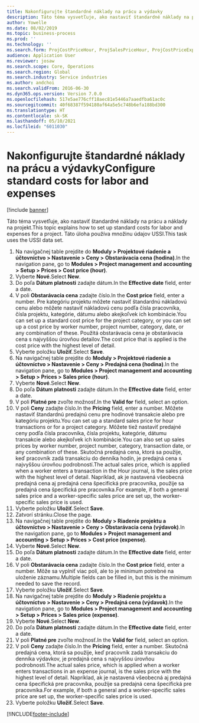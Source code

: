 ```yaml
---
title: Nakonfigurujte štandardné náklady na prácu a výdavky
description: Táto téma vysvetľuje, ako nastaviť štandardné náklady na prácu a náklady na projekt.
author: Yowelle
ms.date: 08/02/2019
ms.topic: business-process
ms.prod: ''
ms.technology: ''
ms.search.form: ProjCostPriceHour, ProjSalesPriceHour, ProjCostPriceExpense, ProjSalesPriceCost
audience: Application User
ms.reviewer: josaw
ms.search.scope: Core, Operations
ms.search.region: Global
ms.search.industry: Service industries
ms.author: andchoi
ms.search.validFrom: 2016-06-30
ms.dyn365.ops.version: Version 7.0.0
ms.openlocfilehash: 517e5ae776cff18aec81e5446a7aaedfba61ac0c
ms.sourcegitcommit: 40f68387f594180af64a5e5c748b6efa188bd300
ms.translationtype: HT
ms.contentlocale: sk-SK
ms.lasthandoff: 05/10/2021
ms.locfileid: "6011030"
---
```

# <a name="configure-standard-costs-for-labor-and-expenses"></a><span data-ttu-id="88f45-103">Nakonfigurujte štandardné náklady na prácu a výdavky</span><span class="sxs-lookup"><span data-stu-id="88f45-103">Configure standard costs for labor and expenses</span></span>

[!include [banner](../../includes/banner.md)]

<span data-ttu-id="88f45-104">Táto téma vysvetľuje, ako nastaviť štandardné náklady na prácu a náklady na projekt.</span><span class="sxs-lookup"><span data-stu-id="88f45-104">This topic explains how to set up standard costs for labor and expenses for a project.</span></span> <span data-ttu-id="88f45-105">Táto úloha používa množinu údajov USSI.</span><span class="sxs-lookup"><span data-stu-id="88f45-105">This task uses the USSI data set.</span></span>

1. <span data-ttu-id="88f45-106">Na navigačnej table prejdite do **Moduly > Projektové riadenie a účtovníctvo > Nastavenie > Ceny > Obstarávacia cena (hodina)**.</span><span class="sxs-lookup"><span data-stu-id="88f45-106">In the navigation pane, go to **Modules > Project management and accounting > Setup > Prices > Cost price (hour)**.</span></span>
2. <span data-ttu-id="88f45-107">Vyberte **Nové**.</span><span class="sxs-lookup"><span data-stu-id="88f45-107">Select **New**.</span></span>
3. <span data-ttu-id="88f45-108">Do poľa **Dátum platnosti** zadajte dátum.</span><span class="sxs-lookup"><span data-stu-id="88f45-108">In the **Effective date** field, enter a date.</span></span>
4. <span data-ttu-id="88f45-109">V poli **Obstarávacia cena** zadajte číslo.</span><span class="sxs-lookup"><span data-stu-id="88f45-109">In the **Cost price** field, enter a number.</span></span> <span data-ttu-id="88f45-110">Pre kategóriu projektu môžete nastaviť štandardnú nákladovú cenu alebo môžete nastaviť nákladovú cenu podľa čísla pracovníka, čísla projektu, kategórie, dátumu alebo akejkoľvek ich kombinácie.</span><span class="sxs-lookup"><span data-stu-id="88f45-110">You can set up a standard cost price for the project category, or you can set up a cost price by worker number, project number, category, date, or any combination of these.</span></span> <span data-ttu-id="88f45-111">Použitá obstarávacia cena je obstarávacia cena s najvyššou úrovňou detailov.</span><span class="sxs-lookup"><span data-stu-id="88f45-111">The cost price that is applied is the cost price with the highest level of detail.</span></span>  
5. <span data-ttu-id="88f45-112">Vyberte položku **Uložiť**.</span><span class="sxs-lookup"><span data-stu-id="88f45-112">Select **Save**.</span></span>
6. <span data-ttu-id="88f45-113">Na navigačnej table prejdite do **Moduly > Projektové riadenie a účtovníctvo > Nastavenie > Ceny > Predajná cena (hodina)**.</span><span class="sxs-lookup"><span data-stu-id="88f45-113">In the navigation pane, go to **Modules > Project management and accounting > Setup > Prices > Sales price (hour)**.</span></span>
7. <span data-ttu-id="88f45-114">Vyberte **Nové**.</span><span class="sxs-lookup"><span data-stu-id="88f45-114">Select **New**.</span></span>
8. <span data-ttu-id="88f45-115">Do poľa **Dátum platnosti** zadajte dátum.</span><span class="sxs-lookup"><span data-stu-id="88f45-115">In the **Effective date** field, enter a date.</span></span>
9. <span data-ttu-id="88f45-116">V poli **Platné pre** zvoľte možnosť.</span><span class="sxs-lookup"><span data-stu-id="88f45-116">In the **Valid for** field, select an option.</span></span>
10. <span data-ttu-id="88f45-117">V poli **Ceny** zadajte číslo.</span><span class="sxs-lookup"><span data-stu-id="88f45-117">In the **Pricing** field, enter a number.</span></span> <span data-ttu-id="88f45-118">Môžete nastaviť štandardnú predajnú cenu pre hodinové transakcie alebo pre kategóriu projektu.</span><span class="sxs-lookup"><span data-stu-id="88f45-118">You can set up a standard sales price for hour transactions or for a project category.</span></span> <span data-ttu-id="88f45-119">Môžete tiež nastaviť predajné ceny podľa čísla pracovníka, čísla projektu, kategórie, dátumu transakcie alebo akejkoľvek ich kombinácie.</span><span class="sxs-lookup"><span data-stu-id="88f45-119">You can also set up sales prices by worker number, project number, category, transaction date, or any combination of these.</span></span> <span data-ttu-id="88f45-120">Skutočná predajná cena, ktorá sa použije, keď pracovník zadá transakciu do denníka hodín, je predajná cena s najvyššou úrovňou podrobností.</span><span class="sxs-lookup"><span data-stu-id="88f45-120">The actual sales price, which is applied when a worker enters a transaction in the Hour journal, is the sales price with the highest level of detail.</span></span> <span data-ttu-id="88f45-121">Napríklad, ak je nastavená všeobecná predajná cena aj predajná cena špecifická pre pracovníka, použije sa predajná cena špecifická pre pracovníka.</span><span class="sxs-lookup"><span data-stu-id="88f45-121">For example, if both a general sales price and a worker-specific sales price are set up, the worker-specific sales price is used.</span></span>  
11. <span data-ttu-id="88f45-122">Vyberte položku **Uložiť**.</span><span class="sxs-lookup"><span data-stu-id="88f45-122">Select **Save**.</span></span>
12. <span data-ttu-id="88f45-123">Zatvorí stránku.</span><span class="sxs-lookup"><span data-stu-id="88f45-123">Close the page.</span></span>
13. <span data-ttu-id="88f45-124">Na navigačnej table prejdite do **Moduly > Riadenie projektu a účtovníctvo > Nastavenie > Ceny > Obstarávacia cena (výdavok)**.</span><span class="sxs-lookup"><span data-stu-id="88f45-124">In the navigation pane, go to **Modules > Project management and accounting > Setup > Prices > Cost price (expense)**.</span></span>
14. <span data-ttu-id="88f45-125">Vyberte **Nové**.</span><span class="sxs-lookup"><span data-stu-id="88f45-125">Select **New**.</span></span>
15. <span data-ttu-id="88f45-126">Do poľa **Dátum platnosti** zadajte dátum.</span><span class="sxs-lookup"><span data-stu-id="88f45-126">In the **Effective date** field, enter a date.</span></span>
16. <span data-ttu-id="88f45-127">V poli **Obstarávacia cena** zadajte číslo.</span><span class="sxs-lookup"><span data-stu-id="88f45-127">In the **Cost price** field, enter a number.</span></span> <span data-ttu-id="88f45-128">Môže sa vyplniť viac polí, ale to je minimum potrebné na uloženie záznamu.</span><span class="sxs-lookup"><span data-stu-id="88f45-128">Multiple fields can be filled in, but this is the minimum needed to save the record.</span></span>  
17. <span data-ttu-id="88f45-129">Vyberte položku **Uložiť**.</span><span class="sxs-lookup"><span data-stu-id="88f45-129">Select **Save**.</span></span>
18. <span data-ttu-id="88f45-130">Na navigačnej table prejdite do **Moduly > Riadenie projektu a účtovníctvo > Nastavenie > Ceny > Predajná cena (výdavok)**.</span><span class="sxs-lookup"><span data-stu-id="88f45-130">In the navigation pane, go to **Modules > Project management and accounting > Setup > Prices > Sales price (expense)**.</span></span>
19. <span data-ttu-id="88f45-131">Vyberte **Nové**.</span><span class="sxs-lookup"><span data-stu-id="88f45-131">Select **New**.</span></span>
20. <span data-ttu-id="88f45-132">Do poľa **Dátum platnosti** zadajte dátum.</span><span class="sxs-lookup"><span data-stu-id="88f45-132">In the **Effective date** field, enter a date.</span></span>
21. <span data-ttu-id="88f45-133">V poli **Platné pre** zvoľte možnosť.</span><span class="sxs-lookup"><span data-stu-id="88f45-133">In the **Valid for** field, select an option.</span></span>
22. <span data-ttu-id="88f45-134">V poli **Ceny** zadajte číslo.</span><span class="sxs-lookup"><span data-stu-id="88f45-134">In the **Pricing** field, enter a number.</span></span> <span data-ttu-id="88f45-135">Skutočná predajná cena, ktorá sa použije, keď pracovník zadá transakciu do denníka výdavkov, je predajná cena s najvyššou úrovňou podrobností.</span><span class="sxs-lookup"><span data-stu-id="88f45-135">The actual sales price, which is applied when a worker enters transactions in an expense journal, is the sales price with the highest level of detail.</span></span> <span data-ttu-id="88f45-136">Napríklad, ak je nastavená všeobecná aj predajná cena špecifická pre pracovníka, použije sa predajná cena špecifická pre pracovníka.</span><span class="sxs-lookup"><span data-stu-id="88f45-136">For example, if both a general and a worker-specific sales price are set up, the worker-specific sales price is used.</span></span>  
23. <span data-ttu-id="88f45-137">Vyberte položku **Uložiť**.</span><span class="sxs-lookup"><span data-stu-id="88f45-137">Select **Save**.</span></span>



[!INCLUDE[footer-include](../../includes/footer-banner.md)]